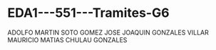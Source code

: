 # EDA1---551---Tramites-G6
ADOLFO MARTIN SOTO GOMEZ JOSE JOAQUIN GONZALES VILLAR MAURICIO MATIAS CHULAU GONZALES
